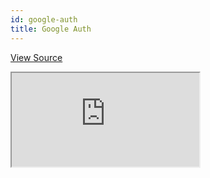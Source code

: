 ```yaml
---
id: google-auth
title: Google Auth
---
```


[View Source](https://github.com/pankod/refine/tree/master/examples/authProvider/googleLogin)

<iframe src="https://codesandbox.io/embed/refine-google-login-example-9vwi7?autoresize=1&fontsize=14&theme=dark&view=preview"
    style={{width: "100%", height:"80vh", border: "0px", borderRadius: "8px", overflow:"hidden"}}
    title="refine-google-login-example"
    allow="accelerometer; ambient-light-sensor; camera; encrypted-media; geolocation; gyroscope; hid; microphone; midi; payment; usb; vr; xr-spatial-tracking"
    sandbox="allow-forms allow-modals allow-popups allow-presentation allow-same-origin allow-scripts"
></iframe>